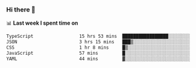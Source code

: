 ### Hi there 👋

<!--
**DBvc/DBvc** is a ✨ _special_ ✨ repository because its `README.md` (this file) appears on your GitHub profile.

Here are some ideas to get you started:

- 🔭 I’m currently working on ...
- 🌱 I’m currently learning ...
- 👯 I’m looking to collaborate on ...
- 🤔 I’m looking for help with ...
- 💬 Ask me about ...
- 📫 How to reach me: ...
- 😄 Pronouns: ...
- ⚡ Fun fact: ...
-->

📊 **Last week I spent time on**
<!--START_SECTION:waka-->

```txt
TypeScript                 15 hrs 53 mins  █████████████████░░░░░░░░   68.19 %
JSON                       3 hrs 15 mins   ███▒░░░░░░░░░░░░░░░░░░░░░   13.96 %
CSS                        1 hr 8 mins     █▒░░░░░░░░░░░░░░░░░░░░░░░   04.91 %
JavaScript                 57 mins         █░░░░░░░░░░░░░░░░░░░░░░░░   04.10 %
YAML                       44 mins         ▓░░░░░░░░░░░░░░░░░░░░░░░░   03.17 %
```

<!--END_SECTION:waka-->
